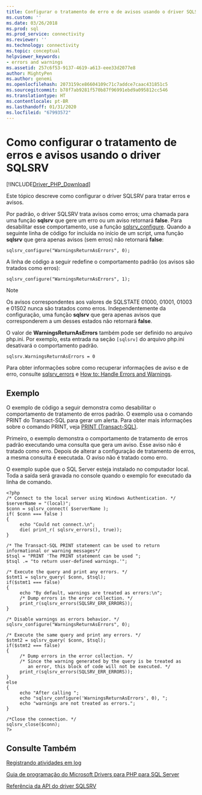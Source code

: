 ```yaml
---
title: Configurar o tratamento de erro e de avisos usando o driver SQLSRV | Microsoft Docs
ms.custom: ''
ms.date: 03/26/2018
ms.prod: sql
ms.prod_service: connectivity
ms.reviewer: ''
ms.technology: connectivity
ms.topic: conceptual
helpviewer_keywords:
- errors and warnings
ms.assetid: 257c6f53-9137-4619-a613-eee33d2077e8
author: MightyPen
ms.author: genemi
ms.openlocfilehash: 2073159ce86604109c71c7addce7caac431851c5
ms.sourcegitcommit: b78f7ab9281f570b87f96991ebd9a095812cc546
ms.translationtype: HT
ms.contentlocale: pt-BR
ms.lasthandoff: 01/31/2020
ms.locfileid: "67993572"
---
```

# <a name="how-to-configure-error-and-warning-handling-using-the-sqlsrv-driver"></a>Como configurar o tratamento de erros e avisos usando o driver SQLSRV
[!INCLUDE[Driver_PHP_Download](../../includes/driver_php_download.md)]

Este tópico descreve como configurar o driver SQLSRV para tratar erros e avisos.  
  
Por padrão, o driver SQLSRV trata avisos como erros; uma chamada para uma função **sqlsrv** que gere um erro ou um aviso retornará **false**. Para desabilitar esse comportamento, use a função [sqlsrv_configure](../../connect/php/sqlsrv-configure.md). Quando a seguinte linha de código for incluída no início de um script, uma função **sqlsrv** que gera apenas avisos (sem erros) não retornará **false**:  
  
`sqlsrv_configure("WarningsReturnAsErrors", 0);`  
  
A linha de código a seguir redefine o comportamento padrão (os avisos são tratados como erros):  
  
`sqlsrv_configure("WarningsReturnAsErrors", 1);`  
  
> [!NOTE]  
> Os avisos correspondentes aos valores de SQLSTATE 01000, 01001, 01003 e 01S02 nunca são tratados como erros. Independentemente da configuração, uma função **sqlsrv** que gera apenas avisos que corresponderem a um desses estados não retornará **false**.  
  
O valor de **WarningsReturnAsErrors** também pode ser definido no arquivo php.ini. Por exemplo, esta entrada na seção `[sqlsrv]` do arquivo php.ini desativará o comportamento padrão.  
  
`sqlsrv.WarningsReturnAsErrors = 0`  
  
Para obter informações sobre como recuperar informações de aviso e de erro, consulte [sqlsrv_errors](../../connect/php/sqlsrv-errors.md) e [How to: Handle Errors and Warnings](../../connect/php/how-to-handle-errors-and-warnings-using-the-sqlsrv-driver.md).  
  
## <a name="example"></a>Exemplo  
O exemplo de código a seguir demonstra como desabilitar o comportamento de tratamento de erros padrão. O exemplo usa o comando PRINT do Transact-SQL para gerar um alerta. Para obter mais informações sobre o comando PRINT, veja [PRINT (Transact-SQL)](../../t-sql/language-elements/print-transact-sql.md).  
  
Primeiro, o exemplo demonstra o comportamento de tratamento de erros padrão executando uma consulta que gera um aviso. Esse aviso não é tratado como erro. Depois de alterar a configuração de tratamento de erros, a mesma consulta é executada. O aviso não é tratado como erro.  
  
O exemplo supõe que o SQL Server esteja instalado no computador local. Toda a saída será gravada no console quando o exemplo for executado da linha de comando.  
  
```  
<?php  
/* Connect to the local server using Windows Authentication. */  
$serverName = "(local)";  
$conn = sqlsrv_connect( $serverName );  
if( $conn === false )  
{  
     echo "Could not connect.\n";  
     die( print_r( sqlsrv_errors(), true));  
}  
  
/* The Transact-SQL PRINT statement can be used to return   
informational or warning messages*/  
$tsql = "PRINT 'The PRINT statement can be used ";  
$tsql .= "to return user-defined warnings.'";  
  
/* Execute the query and print any errors. */  
$stmt1 = sqlsrv_query( $conn, $tsql);  
if($stmt1 === false)  
{  
     echo "By default, warnings are treated as errors:\n";  
     /* Dump errors in the error collection. */  
     print_r(sqlsrv_errors(SQLSRV_ERR_ERRORS));  
}  
  
/* Disable warnings as errors behavior. */  
sqlsrv_configure("WarningsReturnAsErrors", 0);  
  
/* Execute the same query and print any errors. */  
$stmt2 = sqlsrv_query( $conn, $tsql);  
if($stmt2 === false)  
{  
     /* Dump errors in the error collection. */  
     /* Since the warning generated by the query is be treated as   
        an error, this block of code will not be executed. */  
     print_r(sqlsrv_errors(SQLSRV_ERR_ERRORS));  
}  
else  
{  
     echo "After calling ";  
     echo "sqlsrv_configure('WarningsReturnAsErrors', 0), ";  
     echo "warnings are not treated as errors.";  
}  
  
/*Close the connection. */  
sqlsrv_close($conn);  
?>  
```  
  
## <a name="see-also"></a>Consulte Também  
[Registrando atividades em log](../../connect/php/logging-activity.md)

[Guia de programação do Microsoft Drivers para PHP para SQL Server](../../connect/php/programming-guide-for-php-sql-driver.md)

[Referência da API do driver SQLSRV](../../connect/php/sqlsrv-driver-api-reference.md)  
  

